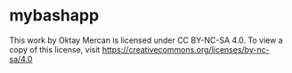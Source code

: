 # mybashapp

This work by Oktay Mercan is licensed under CC BY-NC-SA 4.0. To view a copy of this license, visit https://creativecommons.org/licenses/by-nc-sa/4.0
